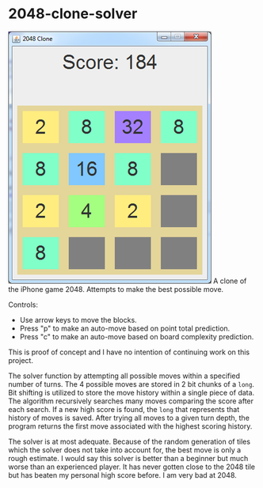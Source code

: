 2048-clone-solver
=================
![Game Screenshot](docs/images/screenshot.png)
A clone of the iPhone game 2048. Attempts to make the best possible move.

Controls:
- Use arrow keys to move the blocks. 
- Press "p" to make an auto-move based on point total prediction.
- Press "c" to make an auto-move based on board complexity prediction.

This is proof of concept and I have no intention of continuing work on this project.

The solver function by attempting all possible moves within a specified number of turns.
The 4 possible moves are stored in 2 bit chunks of a `long`.
Bit shifting is utilized to store the move history within a single piece of data.
The algorithm recursively searches many moves comparing the score after each search.
If a new high score is found, the `long` that represents that history of moves is saved.
After trying all moves to a given turn depth, the program returns the first move associated with the highest scoring history.

The solver is at most adequate. Because of the random generation of tiles which the solver does not take into account for, the best move is only a rough estimate. I would say this solver is better than a beginner but much worse than an experienced player. It has never gotten close to the 2048 tile but has beaten my personal high score before. I am very bad at 2048.


